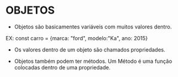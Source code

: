 # OBJETOS

- Objetos são basicamentes variáveis com muitos valores dentro.

EX: const carro = {marca: "ford", modelo:"Ka", ano: 2015}

- Os valores dentro de um objeto são chamados propriedades.

- Objetos também podem ter métodos. Um Método é uma função colocadas dentro de uma propriedade.